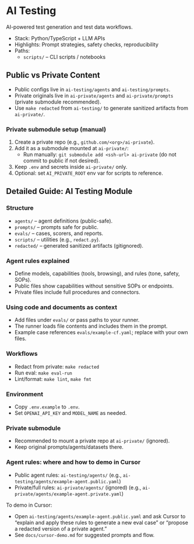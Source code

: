 # AI Testing

AI-powered test generation and test data workflows.

- Stack: Python/TypeScript + LLM APIs
- Highlights: Prompt strategies, safety checks, reproducibility
- Paths:
  - `scripts/` – CLI scripts / notebooks

## Public vs Private Content

- Public configs live in `ai-testing/agents` and `ai-testing/prompts`.
- Private originals live in `ai-private/agents` and `ai-private/prompts` (private submodule recommended).
- Use `make redacted` from `ai-testing/` to generate sanitized artifacts from `ai-private/`.

### Private submodule setup (manual)

1. Create a private repo (e.g., `github.com/<org>/ai-private`).
2. Add it as a submodule mounted at `ai-private/`:
   - Run manually: `git submodule add <ssh-url> ai-private` (do not commit to public if not desired).
3. Keep `.env` and secrets inside `ai-private/` only.
4. Optional: set `AI_PRIVATE_ROOT` env var for scripts to reference.

## Detailed Guide: AI Testing Module

### Structure
- `agents/` – agent definitions (public-safe).
- `prompts/` – prompts safe for public.
- `evals/` – cases, scorers, and reports.
- `scripts/` – utilities (e.g., `redact.py`).
- `redacted/` – generated sanitized artifacts (gitignored).

### Agent rules explained
- Define models, capabilities (tools, browsing), and rules (tone, safety, SOPs).
- Public files show capabilities without sensitive SOPs or endpoints.
- Private files include full procedures and connectors.

### Using code and documents as context
- Add files under `evals/` or pass paths to your runner.
- The runner loads file contents and includes them in the prompt.
- Example case references `evals/example-cf.yaml`; replace with your own files.

### Workflows
- Redact from private: `make redacted`
- Run eval: `make eval-run`
- Lint/format: `make lint`, `make fmt`

### Environment
- Copy `.env.example` to `.env`.
- Set `OPENAI_API_KEY` and `MODEL_NAME` as needed.

### Private submodule
- Recommended to mount a private repo at `ai-private/` (ignored).
- Keep original prompts/agents/datasets there.



### Agent rules: where and how to demo in Cursor

- Public agent rules: `ai-testing/agents/` (e.g., `ai-testing/agents/example-agent.public.yaml`)
- Private/full rules: `ai-private/agents/` (ignored) (e.g., `ai-private/agents/example-agent.private.yaml`)

To demo in Cursor:
- Open `ai-testing/agents/example-agent.public.yaml` and ask Cursor to “explain and apply these rules to generate a new eval case” or “propose a redacted version of a private agent.”
- See `docs/cursor-demo.md` for suggested prompts and flow.
